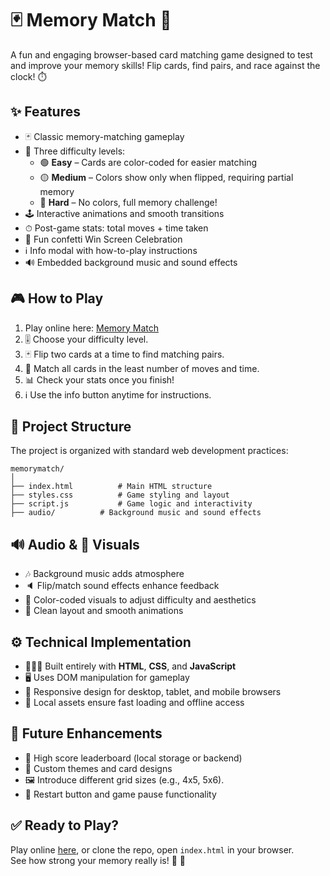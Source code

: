 # 🃏 Memory Match 🧠

A fun and engaging browser-based card matching game designed to test and improve your memory skills! Flip cards, find pairs, and race against the clock! ⏱️

## ✨ Features
- 🃏 Classic memory-matching gameplay
- 🎯 Three difficulty levels:
  - 🟢 **Easy** – Cards are color-coded for easier matching
  - 🟡 **Medium** – Colors show only when flipped, requiring partial memory
  - 🔴 **Hard** – No colors, full memory challenge!
- 🕹 Interactive animations and smooth transitions
- ⏱ Post-game stats: total moves + time taken
- 🎉 Fun confetti Win Screen Celebration
- ℹ️ Info modal with how-to-play instructions
- 🔊 Embedded background music and sound effects

## 🎮 How to Play
1. Play online here: [Memory Match](https://shankar-memorymatch-game.netlify.app)
2. 🎚️ Choose your difficulty level.
3. 🃏 Flip two cards at a time to find matching pairs.
4. 🧩 Match all cards in the least number of moves and time.
5. 📊 Check your stats once you finish!
6. ℹ️ Use the info button anytime for instructions.

## 📁 Project Structure
The project is organized with standard web development practices:
```
memorymatch/
│
├── index.html          # Main HTML structure
├── styles.css          # Game styling and layout
├── script.js           # Game logic and interactivity
├── audio/          # Background music and sound effects
```

## 🔊 Audio & 🎨 Visuals
- 🎶 Background music adds atmosphere
- 🔈 Flip/match sound effects enhance feedback
- 🎨 Color-coded visuals to adjust difficulty and aesthetics
- 🧩 Clean layout and smooth animations

## ⚙️ Technical Implementation
- 🧑🏽‍💻 Built entirely with **HTML**, **CSS**, and **JavaScript**
- 🖥️ Uses DOM manipulation for gameplay
- 📱 Responsive design for desktop,  tablet, and mobile browsers
- 💨 Local assets ensure fast loading and offline access

## 🚀 Future Enhancements
- 🎯 High score leaderboard (local storage or backend)
- 🎨 Custom themes and card designs
- 🖼️ Introduce different grid sizes (e.g., 4x5, 5x6).
- 🔄 Restart button and game pause functionality

## ✅ Ready to Play?
Play online [here](https://shankar-memorymatch-game.netlify.app), or clone the repo, open `index.html` in your browser.  
See how strong your memory really is! 🧠 🚀